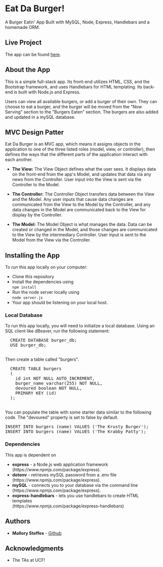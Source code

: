 # Eat Da Burger!
A Burger Eatin' App
Built with MySQL, Node, Express, Handlebars and a homemade ORM.

## Live Project

The app can be found [here](https://shielded-plains-11002.herokuapp.com/).

## About the App

This is a simple full-stack app. Its front-end utilizes HTML, CSS, and the Bootstrap framework, and uses Handlebars for HTML templating. Its back-end is built with Node.js and Express.

Users can view all available burgers, or add a burger of their own. They can choose to eat a burger, and the burger will be moved from the "Now Serving" section to the "Burgers Eaten" section. The burgers are also added and updated in a mySQL database.

## MVC Design Patter
Eat Da Burger is an MVC app, which means it assigns objects in the application to one of the three listed roles (model, view, or controller), then defines the ways that the different parts of the application interact with each another. 
- <b>The View:</b>
The View Object defines what the user sees. It displays data on the front-end from the app's Model, and updates that data via any news from the Controller. User input into the View is sent via the Controller to the Model.

- <b>The Controller:</b>
The Controller Object transfers data between the View and the Model. Any user inputs that cause data changes are communicated from the View to the Model by the Controller, and any data changes in the Model are communicated back to the View for display by the Controller. 

- <b>The Model:</b>
The Model Object is what manages the data. Data can be created or changed in the Model, and those changes are communicated to the View by the intermediary Controller. User input is sent to the Model from the View via the Controller.

## Installing the App

To run this app locally on your computer:

- Clone this repository
- Install the dependencies using    
```npm install```
- Run the node server locally using    
```node server.js```
- Your app should be listening on your local host.

### Local Database 
To run this app locally, you will need to initialize a local database. Using an SQL client like dBeaver, run the following statement:

<pre>
  CREATE DATABASE burger_db;
  USE burger_db;
  </pre>

Then create a table called "burgers".
<pre>
  CREATE TABLE burgers
  (
    id int NOT NULL AUTO_INCREMENT,
    burger_name varchar(255) NOT NULL,
    devoured boolean NOT NULL,
    PRIMARY KEY (id)
  );
  </pre>

  You can populate the table with some starter data similar to the following code. The "devoured" property is set to false by default.

  <pre>
INSERT INTO burgers (name) VALUES ('The Krusty Burger');
INSERT INTO burgers (name) VALUES ('The Krabby Patty');
</pre>

### Dependencies
 
 This app is dependent on 
 <ul>
    <li> <b>express</b> - a Node.js web application framework</li> (https://www.npmjs.com/package/express).</li>
    <li><b>dotenv</b> - retrieves mySQL password from a .env file</li> (https://www.npmjs.com/package/express).</li>
    <li><b>mySQL</b> - connects you to your database via the command line</li> (https://www.npmjs.com/package/express).</li>
    <li><b>express-handlebars</b> - lets you use handlebars to create HTML templates</li> (https://www.npmjs.com/package/express-handlebars)</li>
 </ul>

## Authors

* **Mallory Steffes** - [Github](https://github.com/malloryrsteffes)


## Acknowledgments

* The TAs at UCF!

